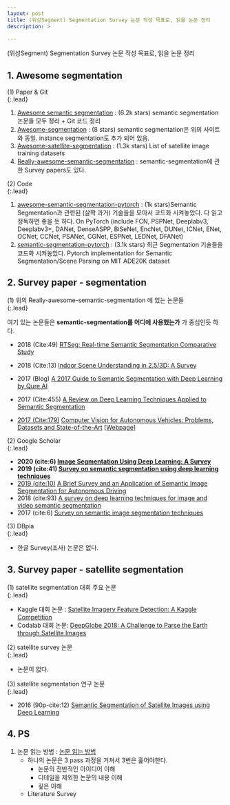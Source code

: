 ```yaml
---
layout: post
title: (위성Segment) Segmentation Survey 논문 작성 목표로, 읽을 논문 정리
description: >  
    
---
```

(위성Segment) Segmentation Survey 논문 작성 목표로, 읽을 논문 정리
## 1. Awesome segmentation
(1) Paper & Git  
{:.lead}

1. [Awesome semantic segmentation](https://github.com/mrgloom/awesome-semantic-segmentation) : (6.2k stars) semantic segmentation 논문들 모두 정리 + Git 코드 정리
2. [Awesome-segmentation](https://github.com/manhcuogntin4/awesome-segmentation) : (8 stars) semantic segmentation은 위의 사이트와 동일. instance segmentation도 추가 되어 있음. 
3. [Awesome-satellite-segmentation](https://awesomeopensource.com/project/chrieke/awesome-satellite-imagery-datasets) : (1.3k stars)  List of satellite image training datasets 
4. [Really-awesome-semantic-segmentation](https://github.com/nightrome/really-awesome-semantic-segmentation) : semantic-segmentation에 관한 Survey papers도 있다.  

(2) Code  
{:.lead}

1. [awesome-semantic-segmentation-pytorch](https://github.com/Tramac/awesome-semantic-segmentation-pytorch) : (1k stars)Semantic Segmentation과 관련된 (살짝 과거) 기술들을 모아서 코드화 시켜놓았다. 다 읽고 정독하면 좋을 듯 하다. 
   On PyTorch (include FCN, PSPNet, Deeplabv3, Deeplabv3+, DANet, DenseASPP, BiSeNet, EncNet, DUNet, ICNet, ENet, OCNet, CCNet, PSANet, CGNet, ESPNet, LEDNet, DFANet) 
2. [semantic-segmentation-pytorch](https://github.com/CSAILVision/semantic-segmentation-pytorch) : (3.1k stars) 최근 Segmentation 기술들을 코드화 시켜놓았다. Pytorch implementation for Semantic Segmentation/Scene Parsing on MIT ADE20K dataset





## 2. Survey paper - segmentation
(1) 위의 Really-awesome-semantic-segmentation 에 있는 논문들  
{:.lead}

여기 있는 논문들은 **semantic-segmentation를 어디에 사용했는가** 가 중심인듯 하다.

- 2018 (Cite:49) [RTSeg: Real-time Semantic Segmentation Comparative Study](https://arxiv.org/abs/1803.02758)  

- 2018 (Cite:13) [Indoor Scene Understanding in 2.5/3D: A Survey](https://arxiv.org/abs/1803.03352) 

- 2017 (Blog) [A 2017 Guide to Semantic Segmentation with Deep Learning by Qure AI](http://blog.qure.ai/notes/semantic-segmentation-deep-learning-review)  

- 2017 (Cite:455) [A Review on Deep Learning Techniques Applied to Semantic Segmentation](https://arxiv.org/abs/1704.06857) 

- <u>2017 (Cite:179)</u> [Computer Vision for Autonomous Vehicles: Problems, Datasets and State-of-the-Art](https://arxiv.org/abs/1704.05519) [[Webpage\]](http://www.cvlibs.net/projects/autonomous_vision_survey/)  

(2) Google Scholar  
{:.lead}

- **2020 (cite:6) [Image Segmentation Using Deep Learning: A Survey](https://arxiv.org/abs/2001.05566)** 
- **2019 (cite:41) [Survey on semantic segmentation using deep learning techniques](https://www.sciencedirect.com/science/article/pii/S092523121930181X)** 
- <u>2019 (cite:10)</u> [A Brief Survey and an Application of Semantic Image Segmentation for Autonomous Driving](https://arxiv.org/abs/1808.08413)
- 2018 (cite:93) [A survey on deep learning techniques for image and video semantic segmentation](https://www.sciencedirect.com/science/article/pii/S1568494618302813)
- 2017 (cite:6) [Survey on semantic image segmentation techniques](https://ieeexplore.ieee.org/document/8389420) 

(3) DBpia  
{:.lead}

  - 한글 Survey(조사) 논문은 없다. 

    



## 3. Survey paper - satellite segmentation
(1) satellite segmentation 대회 주요 논문  
{:.lead}

- Kaggle 대회 논문 : [Satellite Imagery Feature Detection: A Kaggle Competition](https://arxiv.org/abs/1706.06169)
- Codalab 대회 논문: [DeepGlobe 2018: A Challenge to Parse the Earth through Satellite Images](http://openaccess.thecvf.com/content_cvpr_2018_workshops/papers/w4/Demir_DeepGlobe_2018_A_CVPR_2018_paper.pdf)

(2) satellite survey 논문  
{:.lead}

- 논문이 없다. 

(3) satellite segmentation 연구 논문  
{:.lead}

- 2016 (90p-cite:12) [Semantic Segmentation of Satellite Images using Deep Learning](http://www.diva-portal.org/smash/get/diva2:1013270/FULLTEXT01.pdf)





## 4. PS
1. 논문 읽는 방법 : [논문 읽는 방법]([https://github.com/goofcode/UR/wiki/%EB%85%BC%EB%AC%B8-%EC%9D%BD%EB%8A%94-%EB%B2%95,-Survey-%EB%85%BC%EB%AC%B8-%EC%93%B0%EB%8A%94%EB%B2%95](https://github.com/goofcode/UR/wiki/논문-읽는-법,-Survey-논문-쓰는법)) 
   - 하나의 논문은 3 pass 과정을 거쳐서 3번은 훑어야한다. 
     - 논문의 전반적인 아이디어 이해
     - 디테일을 제외한 논문의 내용 이해
     - 깊은 이해
   - Literature Survey

